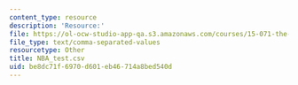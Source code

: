 ```yaml
---
content_type: resource
description: 'Resource:'
file: https://ol-ocw-studio-app-qa.s3.amazonaws.com/courses/15-071-the-analytics-edge-spring-2017/be8dc71f6970d601eb46714a8bed540d_NBA_test.csv
file_type: text/comma-separated-values
resourcetype: Other
title: NBA_test.csv
uid: be8dc71f-6970-d601-eb46-714a8bed540d
---
```

